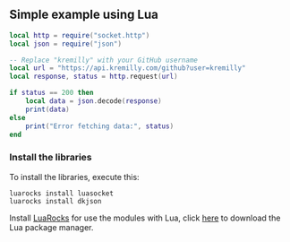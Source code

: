 ## Simple example using Lua

```lua
local http = require("socket.http")
local json = require("json")

-- Replace "kremilly" with your GitHub username
local url = "https://api.kremilly.com/github?user=kremilly"
local response, status = http.request(url)

if status == 200 then
    local data = json.decode(response)
    print(data)
else
    print("Error fetching data:", status)
end
```

### Install the libraries

To install the libraries, execute this:

```shell
luarocks install luasocket
luarocks install dkjson
```

Install [LuaRocks](https://luarocks.org) for use the modules with Lua, click [here](https://github.com/luarocks/luarocks/wiki/Download) to download the Lua package manager.

